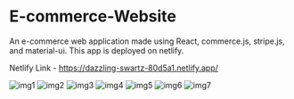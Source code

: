 # E-commerce-Website


An e-commerce web application made using React, commerce.js, stripe.js, and material-ui.
This app is deployed on netlify.

Netlify Link - https://dazzling-swartz-80d5a1.netlify.app/

![img1](https://user-images.githubusercontent.com/46025627/131221257-2806e7f6-5b71-4e7c-8b53-c07e5f64aff8.JPG)
![img2](https://user-images.githubusercontent.com/46025627/131221279-4aac797b-d490-42d7-8967-e81eeb12827f.JPG)
![img3](https://user-images.githubusercontent.com/46025627/131221287-369faeaf-ab01-466c-8447-d7f771a2d114.JPG)
![img4](https://user-images.githubusercontent.com/46025627/131221289-cd9f4efd-12c3-42fa-bd0c-c266ef82b72f.JPG)
![img5](https://user-images.githubusercontent.com/46025627/131221290-e9b7a5b1-f322-4545-bfbc-78c467bd75d4.JPG)
![img6](https://user-images.githubusercontent.com/46025627/131221293-8bc687e2-e56c-411c-a9d2-15ccdd6d5c8d.JPG)
![img7](https://user-images.githubusercontent.com/46025627/131221297-bc74429c-edbb-4111-a4de-1f87519a6158.JPG)



